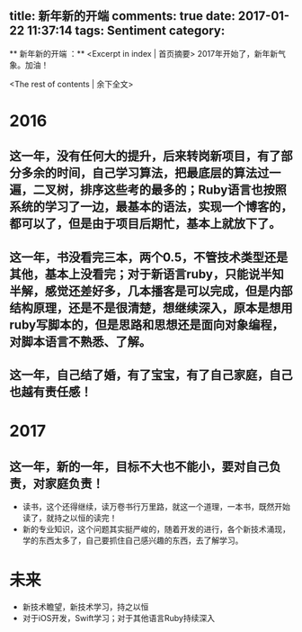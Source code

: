 title: 新年新的开端
comments: true
date: 2017-01-22 11:37:14
tags: Sentiment
category:
---

** 新年新的开端 ：** <Excerpt in index | 首页摘要\>
2017年开始了，新年新气象。加油！
<!-- more -->
<The rest of contents | 余下全文\>


# 2016

## 这一年，没有任何大的提升，后来转岗新项目，有了部分多余的时间，自己学习算法，把最底层的算法过一遍，二叉树，排序这些考的最多的；Ruby语言也按照系统的学习了一边，最基本的语法，实现一个博客的，都可以了，但是由于项目后期忙，基本上就放下了。
## 这一年，书没看完三本，两个0.5，不管技术类型还是其他，基本上没看完；对于新语言ruby，只能说半知半解，感觉还差好多，几本播客是可以完成，但是内部结构原理，还是不是很清楚，想继续深入，原本是想用ruby写脚本的，但是思路和思想还是面向对象编程，对脚本语言不熟悉、了解。
## 这一年，自己结了婚，有了宝宝，有了自己家庭，自己也越有责任感！

# 2017
## 这一年，新的一年，目标不大也不能小，要对自己负责，对家庭负责！

* 读书，这个还得继续，读万卷书行万里路，就这一个道理，一本书，既然开始读了，就持之以恒的读完！
* 新的专业知识，这个问题其实挺严峻的，随着开发的进行，各个新技术涌现，学的东西太多了，自己要抓住自己感兴趣的东西，去了解学习。

# 未来
* 新技术瞻望，新技术学习，持之以恒
* 对于iOS开发，Swift学习；对于其他语言Ruby持续深入
